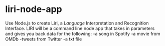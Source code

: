 # liri-node-app

Use Node.js to create Liri,  a _Language_ Interpretation and Recognition Interface. LIRI will be a command line node app that takes in parameters and gives you back data for the following:
-a song in Spotify
-a movie from OMDb
-tweets from Twitter
-a txt file 